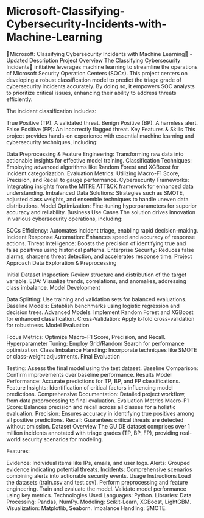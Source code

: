 # Microsoft-Classifying-Cybersecurity-Incidents-with-Machine-Learning
🚨Microsoft: Classifying Cybersecurity Incidents with Machine Learning🔐 - Updated Description
Project Overview
The Classifying Cybersecurity Incidents🚨 initiative leverages machine learning to streamline the operations of Microsoft Security Operation Centers (SOCs). This project centers on developing a robust classification model to predict the triage grade of cybersecurity incidents accurately. By doing so, it empowers SOC analysts to prioritize critical issues, enhancing their ability to address threats efficiently.

The incident classification includes:

True Positive (TP): A validated threat.
Benign Positive (BP): A harmless alert.
False Positive (FP): An incorrectly flagged threat.
Key Features & Skills
This project provides hands-on experience with essential machine learning and cybersecurity techniques, including:

Data Preprocessing & Feature Engineering: Transforming raw data into actionable insights for effective model training.
Classification Techniques: Employing advanced algorithms like Random Forest and XGBoost for incident categorization.
Evaluation Metrics: Utilizing Macro-F1 Score, Precision, and Recall to gauge performance.
Cybersecurity Frameworks: Integrating insights from the MITRE ATT&CK framework for enhanced data understanding.
Imbalanced Data Solutions: Strategies such as SMOTE, adjusted class weights, and ensemble techniques to handle uneven data distributions.
Model Optimization: Fine-tuning hyperparameters for superior accuracy and reliability.
Business Use Cases
The solution drives innovation in various cybersecurity operations, including:

SOCs Efficiency: Automates incident triage, enabling rapid decision-making.
Incident Response Automation: Enhances speed and accuracy of response actions.
Threat Intelligence: Boosts the precision of identifying true and false positives using historical patterns.
Enterprise Security: Reduces false alarms, sharpens threat detection, and accelerates response time.
Project Approach
Data Exploration & Preprocessing

Initial Dataset Inspection: Review structure and distribution of the target variable.
EDA: Visualize trends, correlations, and anomalies, addressing class imbalance.
Model Development

Data Splitting: Use training and validation sets for balanced evaluations.
Baseline Models: Establish benchmarks using logistic regression and decision trees.
Advanced Models: Implement Random Forest and XGBoost for enhanced classification.
Cross-Validation: Apply k-fold cross-validation for robustness.
Model Evaluation

Focus Metrics: Optimize Macro-F1 Score, Precision, and Recall.
Hyperparameter Tuning: Employ Grid/Random Search for performance optimization.
Class Imbalance Handling: Incorporate techniques like SMOTE or class-weight adjustments.
Final Evaluation

Testing: Assess the final model using the test dataset.
Baseline Comparison: Confirm improvements over baseline performance.
Results
Model Performance: Accurate predictions for TP, BP, and FP classifications.
Feature Insights: Identification of critical factors influencing model predictions.
Comprehensive Documentation: Detailed project workflow, from data preprocessing to final evaluation.
Evaluation Metrics
Macro-F1 Score: Balances precision and recall across all classes for a holistic evaluation.
Precision: Ensures accuracy in identifying true positives among all positive predictions.
Recall: Guarantees critical threats are detected without omission.
Dataset Overview
The GUIDE dataset comprises over 1 million incidents annotated with triage grades (TP, BP, FP), providing real-world security scenarios for modeling.

Features:

Evidence: Individual items like IPs, emails, and user logs.
Alerts: Grouped evidence indicating potential threats.
Incidents: Comprehensive scenarios combining alerts into actionable security events.
Usage Instructions
Load the datasets (train.csv and test.csv).
Perform preprocessing and feature engineering.
Train and evaluate the model.
Validate model performance using key metrics.
Technologies Used
Languages: Python.
Libraries:
Data Processing: Pandas, NumPy.
Modeling: Scikit-Learn, XGBoost, LightGBM.
Visualization: Matplotlib, Seaborn.
Imbalance Handling: SMOTE.
